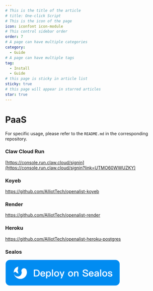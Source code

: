 ```yaml
---
# This is the title of the article
# title: One-click Script
# This is the icon of the page
icon: iconfont icon-module
# This control sidebar order
order: 7
# A page can have multiple categories
category:
  - Guide
# A page can have multiple tags
tag:
  - Install
  - Guide
# this page is sticky in article list
sticky: true
# this page will appear in starred articles
star: true
---
```


# PaaS

For specific usage, please refer to the `README.md` in the corresponding repository.

### Claw Cloud Run
[https://console.run.claw.cloud/signin](https://console.run.claw.cloud/signin?link=UTMO60WWUZKY)

### **Koyeb**
https://github.com/AlliotTech/openalist-koyeb

### **Render**
https://github.com/AlliotTech/openalist-render

### **Heroku**
https://github.com/AlliotTech/openalist-heroku-postgres

### **Sealos**
[![](https://raw.githubusercontent.com/labring-actions/templates/main/Deploy-on-Sealos.svg)](https://cloud.sealos.io/?openapp=system-template%3FtemplateName%3Dalist)

